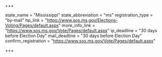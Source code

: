 +++

state_name = "Mississippi"
state_abbreviation = "ms"
registration_type = "by-mail"
hp_link = "https://www.sos.ms.gov/Elections-Voting/Pages/default.aspx"
more_info_link = "https://www.sos.ms.gov/Vote/Pages/default.aspx"
ip_deadline = "30 days before Election Day"
mail_deadline = "30 days before Election Day"
confirm_registration = "https://www.sos.ms.gov/Vote/Pages/default.aspx"

+++